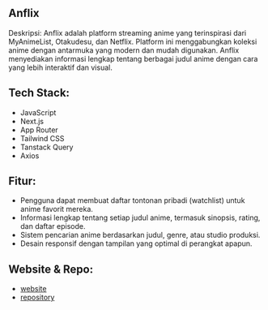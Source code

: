 ## Anflix

Deskripsi:
Anflix adalah platform streaming anime yang terinspirasi dari MyAnimeList, Otakudesu, dan Netflix. Platform ini menggabungkan koleksi anime dengan antarmuka yang modern dan mudah digunakan. Anflix menyediakan informasi lengkap tentang berbagai judul anime dengan cara yang lebih interaktif dan visual.

## Tech Stack:

- JavaScript
- Next.js
- App Router
- Tailwind CSS
- Tanstack Query
- Axios

## Fitur:

- Pengguna dapat membuat daftar tontonan pribadi (watchlist) untuk anime favorit mereka.
- Informasi lengkap tentang setiap judul anime, termasuk sinopsis, rating, dan daftar episode.
- Sistem pencarian anime berdasarkan judul, genre, atau studio produksi.
- Desain responsif dengan tampilan yang optimal di perangkat apapun.

## Website & Repo:

- [website](https://anflx.vercel.app/)
- [repository](https://github.com/konoham/ANFLIXFIX)
